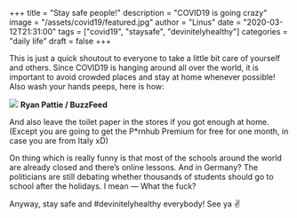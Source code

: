 +++
title = "Stay safe people!"
description = "COVID19 is going crazy"
image = "/assets/covid19/featured.jpg"
author = "Linus"
date = "2020-03-12T21:31:00"
tags = ["covid19", "staysafe", "devinitelyhealthy"]
categories = "daily life"
draft = false
+++

This is just a quick shoutout to everyone to take a little bit care of yourself and others. Since COVID19 is hanging around all over the world, it is important to avoid crowded places and stay at home whenever possible! Also wash your hands peeps, here is how: <!--more-->

![](/assets/covid19/wash-your-hands.png)
**Ryan Pattie / BuzzFeed**

And also leave the toilet paper in the stores if you got enough at home. (Except you are going to get the P*rnhub Premium for free for one month, in case you are from Italy xD)

On thing which is really funny is that most of the schools around the world are already closed and there’s online lessons. And in Germany? The politicians are still debating whether thousands of students should go to school after the holidays. I mean — What the fuck?

Anyway, stay safe and #devinitelyhealthy everybody! See ya ✌️
